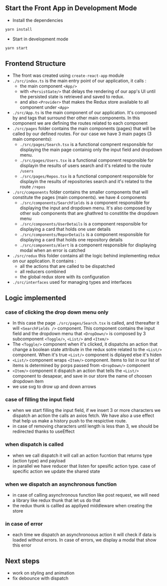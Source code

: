 ## Start the Front App in Development Mode
- Install the dependencies
```bash
yarn install
```
- Start in development mode
```bash
yarn start
```

## Frontend Structure
- The front was created using `create-react-app` module
- `./src/index.ts` is the main entry point of our application, it calls :
  - the main component `<App/>` 
  - with `<PersistGate/>` that delays the rendering of our app's UI until the persisted state is retrieved and saved to redux.
  - and also `<Provider>` that makes the Redux store available to all component under `<App>`
- `./src/App.ts` is the main component of our application. It's composed by <Router> and <Switch> tags that surround ther other main components. In this component we are defining the routes related to each component
- `./src/pages` folder contains the main components (pages) that will be called by our defined routes. For our case we have 3 main pages (3 main components):
  - `./src/pages/Search.tsx` is a functional compnent responsible for displaying the main page containig only the input field and dropdown menu.
  - `./src/pages/Users.tsx` is a functional component responsible for displayin the results of users search and it's related to the route `/users`
  - `./src/pages/Repos.tsx` is a functional component responsible for displayin the results of repositories search and it's related to the route `/repos`
- `./src/components` folder contains the smaller components that will constitute the pages (main components). we have 4 components
  - `./src/components/SearchFields` is a component responsible for displaying the input and dropdown menu. It's also composed by other sub components that are ghathred to constitite the dropdown menu
  - `./src/components/UserDetails` is a component responsible for displaying a card that holds one user details
  - `./src/components/ReporDetails` is a component responsible for displaying a card that holds one repository details
  - `./src/components/Alert` is a component responsible for displaying modal when an error is catched
- `./src/redux` this folder contains all the logic behind implementing redux on our application. It contains :
  - all the actions that are called to be dispatched
  - all reducers combined
  - the global redux store with its configuration
- `./src/interfaces` used for managing types and interfaces

## Logic implemented
### case of clicking the drop down menu only
- In this case the page `./src/pages/Search.tsx` is called, and thereafter it will `<SearchFields />` component. This component contains the input field and the dropdown menu that `<DropDown/>` is composed by 3 subcomponent `<Toggle/>`, `<List/>` and `<Item/>`
-  The `<Toggle/>` component when it's clicked, it dispatchs an action that change a boolean state attribute in the redux sotre related to the `<List/>` component. When it's true `<List/>` component is diplayed else it's hiden
- `<List/>` component wraps `<Item/>` component. Items to list in our list of items is determined by porps passed from `<DropDown/>` component
- `<Item/>` component it dispatch an action that tells the `<List/>` component to desapear, and save in our store the name of choosen dropdown item  
- we use svg to drow up and down arrows
### case of filling the input field
- when we start filling the input field, if we insert 3 or more characters we dispatch an action the calls an axios fetch. We have also a use effect that help us make a history push to the respictive route.
- in case of removing characters until length is less than 3, we should be redirected thanks to useEffect
### when dispatch is called
- when we call dispatch it will call an action fucntion that returns type (action type) and payload
- in parallel we have reducer that listen for spesific action type. case of specific action we update the shared state
### when we dispatch an asynchronous function
- in case of calling asynchronous function like post request, we will need a library like redux thunk that let us do that
- the redux thunk is callled as appliyed middleware when creating the store
### in case of error
- each time we dispatch an asynchronoous action it will check if data is loaded without errors. In case of errors, we display a modal that show this error

## Next steps 
- work on styling and animation
- fix debounce with dispatch



